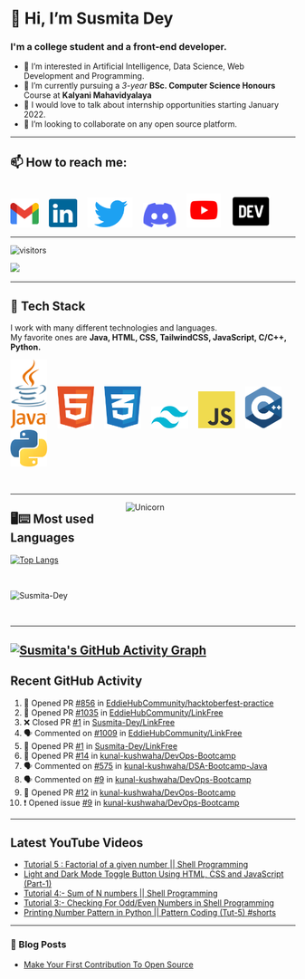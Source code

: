 <!---
Susmita-Dey/Susmita-Dey is a ✨ special ✨ repository because its `README.md` (this file) appears on your GitHub profile.
You can click the Preview link to take a look at your changes.
--->

<h1>👋 Hi, I’m Susmita Dey</h1>
<h3>I'm a college student and a front-end developer.</h3>

- 👀 I’m interested in Artificial Intelligence, Data Science, Web Development and Programming.
- 🌱 I’m currently pursuing a *3-year* **BSc. Computer Science Honours** Course at **Kalyani Mahavidyalaya**
- 💬 I would love to talk about internship opportunities starting January 2022.
- 💞️ I’m looking to collaborate on any open source platform.

---
<h2>📫 How to reach me:</h2> <br>
<a href="mailto:susmitadey475@gmail.com" target="_blank"><img src="images/official-gmail-icon.svg" alt="Gmail Logo" width="50"></a>&emsp;
<a href="https://www.linkedin.com/in/susmita-dey-15a15a210/" target="_blank"><img src="images/linkedin-icon-2.svg" alt="LinkedIn Logo" width="50"></a>&emsp;
<a href="https://twitter.com/its_SusmitaDey" target="_blank"><img src="images/twitter-6.svg" alt="Twitter Logo" width="80"></a>&emsp;
<a href="https://discord.gg/g7FmxB9uZp" target="_blank"><img src="images/discord-6.svg" alt="Discord Logo" width="60"></a>&emsp;
<a href="https://www.youtube.com/channel/UCsuzc8lqAbgUYo4yzpjtfSw" target="_blank"><img src="images/youtube-3.svg" alt="YouTube Logo" width="60"></a>&emsp;
<a href="https://dev.to/susmitadey"><img src="images/Dev.to image.png" alt="Dev.to Icon" width="70"></a>
<hr>

![visitors](https://visitor-badge.laobi.icu/badge?page_id=Susmita-Dey.Susmita-Dey)

<img 
   src="https://github-readme-stats.vercel.app/api?username=Susmita-Dey&show_icons=true&theme=tokyonight" 
/>
<hr>
<h2> 🥞 Tech Stack</h2>
 
I work with many different technologies and languages. <br>
My favorite ones are **Java, HTML, CSS, TailwindCSS, JavaScript, C/C++, Python.**
 
<img src="images/java-4.svg" title="Java" alt="Java Logo" width="65"/>&emsp;
<img src="images/html-1.svg" title="HTML5" alt="HTML5 Logo" width="65"/>&emsp;
<img src="images/css-3.svg" title="CSS3" alt="CSS3 Logo" width="65"/>&emsp;
<img src="images/tailwind-css-2.svg" title="Tailwind Logo" alt="Tailwind Logo" width="65"/>&emsp;
<img src="images/logo-javascript.svg" title="JavaScript Logo" alt="JavaScript Logo" width="65"/>&emsp;
<img src="images/cpp.svg" title="Cpp Logo" alt="Cpp Logo" width="65"/>&emsp;
<img src="images/python-5.svg" title="Python Logo" alt="Python Logo" width="65"/>&emsp;

<br>
<hr>

<img align="right" width=300px alt="Unicorn" src="https://media.giphy.com/media/3ohs4BSacFKI7A717y/giphy.gif" />
<h2> 🖥⌨ Most used Languages </h2>
 
[![Top Langs](https://github-readme-stats.vercel.app/api/top-langs/?username=Susmita-Dey&layout=compact&theme=tokyonight)](https://github.com/anuraghazra/github-readme-stats)

<br>

<p><img align="center" src="https://github-readme-streak-stats.herokuapp.com/?user=Susmita-Dey&theme=tokyonight" alt="Susmita-Dey" /></p>

<br>

<hr>

 [![Susmita's GitHub Activity Graph](https://activity-graph.herokuapp.com/graph?username=Susmita-Dey&theme=tokyonight) ](https://github.com/Susmita-Dey?tab=repositories )
---
## Recent GitHub Activity

<!--START_SECTION:activity-->
1. 💪 Opened PR [#856](https://github.com/EddieHubCommunity/hacktoberfest-practice/pull/856) in [EddieHubCommunity/hacktoberfest-practice](https://github.com/EddieHubCommunity/hacktoberfest-practice)
2. 💪 Opened PR [#1035](https://github.com/EddieHubCommunity/LinkFree/pull/1035) in [EddieHubCommunity/LinkFree](https://github.com/EddieHubCommunity/LinkFree)
3. ❌ Closed PR [#1](https://github.com/Susmita-Dey/LinkFree/pull/1) in [Susmita-Dey/LinkFree](https://github.com/Susmita-Dey/LinkFree)
4. 🗣 Commented on [#1009](https://github.com/EddieHubCommunity/LinkFree/issues/1009) in [EddieHubCommunity/LinkFree](https://github.com/EddieHubCommunity/LinkFree)
5. 💪 Opened PR [#1](https://github.com/Susmita-Dey/LinkFree/pull/1) in [Susmita-Dey/LinkFree](https://github.com/Susmita-Dey/LinkFree)
6. 💪 Opened PR [#14](https://github.com/kunal-kushwaha/DevOps-Bootcamp/pull/14) in [kunal-kushwaha/DevOps-Bootcamp](https://github.com/kunal-kushwaha/DevOps-Bootcamp)
7. 🗣 Commented on [#575](https://github.com/kunal-kushwaha/DSA-Bootcamp-Java/issues/575) in [kunal-kushwaha/DSA-Bootcamp-Java](https://github.com/kunal-kushwaha/DSA-Bootcamp-Java)
8. 🗣 Commented on [#9](https://github.com/kunal-kushwaha/DevOps-Bootcamp/issues/9) in [kunal-kushwaha/DevOps-Bootcamp](https://github.com/kunal-kushwaha/DevOps-Bootcamp)
9. 💪 Opened PR [#12](https://github.com/kunal-kushwaha/DevOps-Bootcamp/pull/12) in [kunal-kushwaha/DevOps-Bootcamp](https://github.com/kunal-kushwaha/DevOps-Bootcamp)
10. ❗️ Opened issue [#9](https://github.com/kunal-kushwaha/DevOps-Bootcamp/issues/9) in [kunal-kushwaha/DevOps-Bootcamp](https://github.com/kunal-kushwaha/DevOps-Bootcamp)
<!--END_SECTION:activity-->


---
## Latest YouTube Videos

<!-- YOUTUBE-VIDEOS-LIST:START -->
- [Tutorial 5 : Factorial of a given number || Shell Programming](https://www.youtube.com/watch?v=HYO7Ac0cygM)
- [Light and Dark Mode Toggle Button Using HTML, CSS and JavaScript &lpar;Part-1&rpar;](https://www.youtube.com/watch?v=LT_djNb6fzU)
- [Tutorial 4:- Sum of N numbers || Shell Programming](https://www.youtube.com/watch?v=CjM490tyrwE)
- [Tutorial 3:- Checking For Odd/Even Numbers in Shell Programming](https://www.youtube.com/watch?v=LYTcVY0xSUY)
- [Printing Number Pattern in Python || Pattern Coding &lpar;Tut-5&rpar; #shorts](https://www.youtube.com/watch?v=_Ajuj5Dl0gQ)
<!-- YOUTUBE-VIDEOS-LIST:END -->

---

### 📙 Blog Posts
<!-- BLOG-POST-LIST:START -->
- [Make Your First Contribution To Open Source](https://dev.to/susmitadey/make-your-first-contribution-to-open-source-ono)
<!-- BLOG-POST-LIST:END -->

